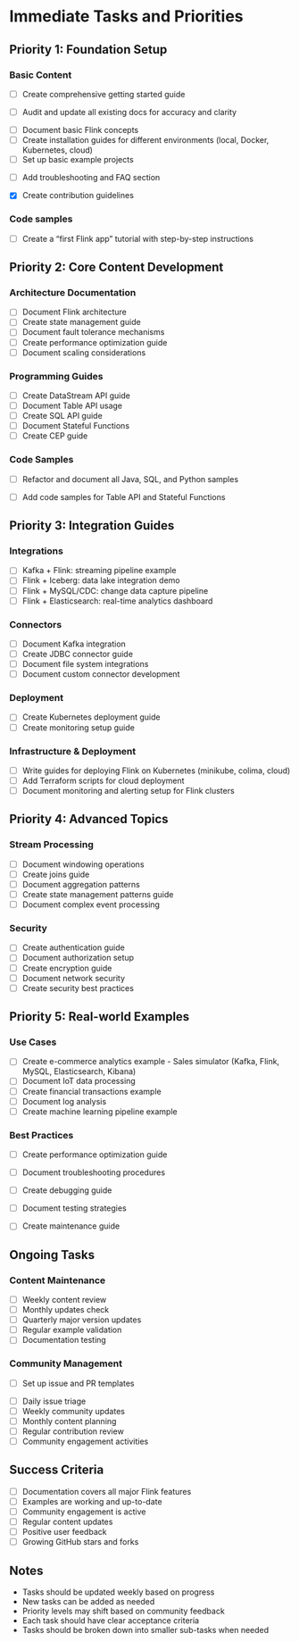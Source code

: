 # Immediate Tasks and Priorities

## Priority 1: Foundation Setup

### Basic Content

- [ ] Create comprehensive getting started guide
* [ ] Audit and update all existing docs for accuracy and clarity
- [ ] Document basic Flink concepts
- [ ] Create installation guides for different environments (local, Docker, Kubernetes, cloud)
- [ ] Set up basic example projects
* [ ] Add troubleshooting and FAQ section
- [x] Create contribution guidelines

### Code samples

* [ ] Create a “first Flink app” tutorial with step-by-step instructions

## Priority 2: Core Content Development 

### Architecture Documentation
- [ ] Document Flink architecture
- [ ] Create state management guide
- [ ] Document fault tolerance mechanisms
- [ ] Create performance optimization guide
- [ ] Document scaling considerations

### Programming Guides

- [ ] Create DataStream API guide
- [ ] Document Table API usage
- [ ] Create SQL API guide
- [ ] Document Stateful Functions
- [ ] Create CEP guide

### Code Samples

* [ ] Refactor and document all Java, SQL, and Python samples
* [ ] Add code samples for Table API and Stateful Functions


## Priority 3: Integration Guides

### Integrations

* [ ] Kafka + Flink: streaming pipeline example
* [ ] Flink + Iceberg: data lake integration demo
* [ ] Flink + MySQL/CDC: change data capture pipeline
* [ ] Flink + Elasticsearch: real-time analytics dashboard

### Connectors

- [ ] Document Kafka integration
- [ ] Create JDBC connector guide
- [ ] Document file system integrations
- [ ] Document custom connector development

### Deployment

- [ ] Create Kubernetes deployment guide
- [ ] Create monitoring setup guide

### Infrastructure & Deployment

* [ ] Write guides for deploying Flink on Kubernetes (minikube, colima, cloud)
* [ ] Add Terraform scripts for cloud deployment
* [ ] Document monitoring and alerting setup for Flink clusters

## Priority 4: Advanced Topics

### Stream Processing

- [ ] Document windowing operations
- [ ] Create joins guide
- [ ] Document aggregation patterns
- [ ] Create state management patterns guide
- [ ] Document complex event processing

### Security

- [ ] Create authentication guide
- [ ] Document authorization setup
- [ ] Create encryption guide
- [ ] Document network security
- [ ] Create security best practices

## Priority 5: Real-world Examples 

### Use Cases

- [ ] Create e-commerce analytics example - Sales simulator (Kafka, Flink, MySQL, Elasticsearch, Kibana)
- [ ] Document IoT data processing
- [ ] Create financial transactions example
- [ ] Document log analysis
- [ ] Create machine learning pipeline example

### Best Practices

- [ ] Create performance optimization guide
- [ ] Document troubleshooting procedures
- [ ] Create debugging guide
- [ ] Document testing strategies
- [ ] Create maintenance guide


## Ongoing Tasks

### Content Maintenance

- [ ] Weekly content review
- [ ] Monthly updates check
- [ ] Quarterly major version updates
- [ ] Regular example validation
- [ ] Documentation testing

### Community Management

* [ ] Set up issue and PR templates
- [ ] Daily issue triage
- [ ] Weekly community updates
- [ ] Monthly content planning
- [ ] Regular contribution review
- [ ] Community engagement activities

## Success Criteria
- [ ] Documentation covers all major Flink features
- [ ] Examples are working and up-to-date
- [ ] Community engagement is active
- [ ] Regular content updates
- [ ] Positive user feedback
- [ ] Growing GitHub stars and forks

## Notes

- Tasks should be updated weekly based on progress
- New tasks can be added as needed
- Priority levels may shift based on community feedback
- Each task should have clear acceptance criteria
- Tasks should be broken down into smaller sub-tasks when needed 